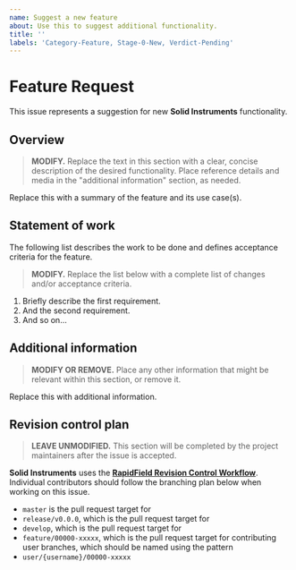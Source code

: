 ```yaml
---
name: Suggest a new feature
about: Use this to suggest additional functionality.
title: ''
labels: 'Category-Feature, Stage-0-New, Verdict-Pending'
---
```


# Feature Request

This issue represents a suggestion for new **Solid Instruments** functionality.

## Overview

> **MODIFY.** Replace the text in this section with a clear, concise description of the desired functionality. Place reference details and media in the "additional information" section, as needed.

Replace this with a summary of the feature and its use case(s).

## Statement of work

The following list describes the work to be done and defines acceptance criteria for the feature.

> **MODIFY.** Replace the list below with a complete list of changes and/or acceptance criteria.

1. Briefly describe the first requirement.
2. And the second requirement.
3. And so on...

## Additional information

> **MODIFY OR REMOVE.** Place any other information that might be relevant within this section, or remove it.

Replace this with additional information.

## Revision control plan

> **LEAVE UNMODIFIED.** This section will be completed by the project maintainers after the issue is accepted.

**Solid Instruments** uses the [**RapidField Revision Control Workflow**](https://github.com/RapidField/solid-instruments/blob/master/CONTRIBUTING.md#revision-control-strategy). Individual contributors should follow the branching plan below when working on this issue.

- `master` is the pull request target for
- `release/v0.0.0`, which is the pull request target for
- `develop`, which is the pull request target for
- `feature/00000-xxxxx`, which is the pull request target for contributing user branches, which should be named using the pattern
- `user/{username}/00000-xxxxx`
